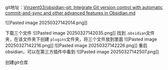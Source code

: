 git地址：[Vinzent03/obsidian-git: Integrate Git version control with automatic commit-and-sync and other advanced features in Obsidian.md](https://github.com/Vinzent03/obsidian-git?tab=readme-ov-file)


![[Pasted image 20250327142014.png]]

下载三个文件
![[Pasted image 20250327142035.png]]
找到`.obsidian`文件夹，在该文件夹下创建 `plugins`文件夹，将三个文件放到里面
![[Pasted image 20250327142216.png]]
![[Pasted image 20250327142226.png]]
重启obsidian，可以在第三方插件中看到
![[Pasted image 20250327142507.png]]



创建git仓库
